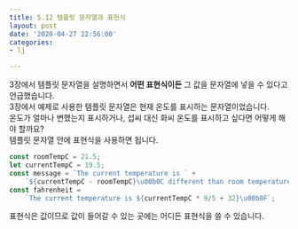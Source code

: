```yaml
---
title: 5.12 템플릿 문자열과 표현식
layout: post
date: '2020-04-27 22:56:00'
categories:
- lj

---
```


3장에서 템플릿 문자열을 설명하면서 **어떤 표현식이든** 그 값을 문자열에 넣을 수 있다고 언급했습니다.  
3장에서 예제로 사용한 템플릿 문자열은 현재 온도를 표시하는 문자열이었습니다.  
온도가 얼마나 변했는지 표시하거나, 섭씨 대신 화씨 온도를 표시하고 싶다면 어떻게 해야 할까요?  
템플릿 문자열 안에 표현식을 사용하면 됩니다.

```javascript
const roomTempC = 21.5;
let currentTempC = 19.5;
const message = `The current temperature is ` +
	`${currentTempC - roomTempC}\u00b0C different than room temperature.`;
const fahrenheit = 
	`The current temperature is ${currentTempC * 9/5 + 32}\u00b0F`;
```

표현식은 값이므로 값이 들어갈 수 있는 곳에는 어디든 표현식을 쓸 수 있습니다.